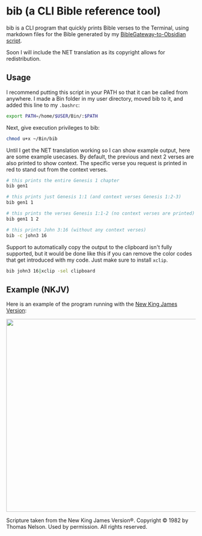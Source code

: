# bib (a CLI Bible reference tool)

bib is a CLI program that quickly prints Bible verses to the Terminal, using markdown files for the Bible generated by my [BibleGateway-to-Obsidian script](https://github.com/prestonharberts/biblegateway-to-obsidian).

Soon I will include the NET translation as its copyright allows for redistribution.

## Usage

I recommend putting this script in your PATH so that it can be called from anywhere. I made a Bin folder in my user directory, moved bib to it, and added this line to my `.bashrc`:

```bash
export PATH=/home/$USER/Bin/:$PATH
```

Next, give execution privileges to bib:

```bash
chmod u+x ~/Bin/bib
```

Until I get the NET translation working so I can show example output, here are some example usecases. By default, the previous and next 2 verses are also printed to show context. The specific verse you request is printed in red to stand out from the context verses.

```bash
# this prints the entire Genesis 1 chapter
bib gen1

# this prints just Genesis 1:1 (and context verses Genesis 1:2-3)
bib gen1 1

# this prints the verses Genesis 1:1-2 (no context verses are printed)
bib gen1 1 2

# this prints John 3:16 (without any context verses)
bib -c john3 16
```

Support to automatically copy the output to the clipboard isn't fully supported, but it would be done like this if you can remove the color codes that get introduced with my code. Just make sure to install `xclip`.

```bash
bib john3 16|xclip -sel clipboard
```

## Example (NKJV)

Here is an example of the program running with the [New King James Version](https://www.biblegateway.com/versions/New-King-James-Version-NKJV-Bible/):

<p align=center><img src="https://github.com/user-attachments/assets/878d0824-dbb9-492f-9b13-525107623619" width="512"></p>

Scripture taken from the New King James Version®. Copyright © 1982 by Thomas Nelson. Used by permission. All rights reserved.
